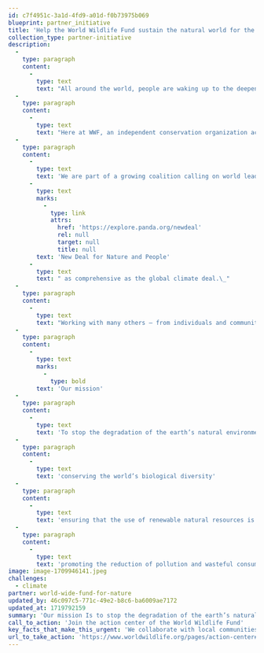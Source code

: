 ```yaml
---
id: c7f4951c-3a1d-4fd9-a01d-f0b73975b069
blueprint: partner_initiative
title: 'Help the World Wildlife Fund sustain the natural world for the benefit of people and nature.'
collection_type: partner-initiative
description:
  -
    type: paragraph
    content:
      -
        type: text
        text: "All around the world, people are waking up to the deepening crisis of nature loss. We’re experiencing a growing realization that nature is our life-support system and that no one will be spared from the impacts of its loss.\_"
  -
    type: paragraph
    content:
      -
        type: text
        text: "Here at WWF, an independent conservation organization active in nearly 100 countries, we are working to sustain the natural world for the benefit of people and wildlife.\_\_"
  -
    type: paragraph
    content:
      -
        type: text
        text: 'We are part of a growing coalition calling on world leaders to set nature on the path to recovery by 2030 – a '
      -
        type: text
        marks:
          -
            type: link
            attrs:
              href: 'https://explore.panda.org/newdeal'
              rel: null
              target: null
              title: null
        text: 'New Deal for Nature and People'
      -
        type: text
        text: " as comprehensive as the global climate deal.\_"
  -
    type: paragraph
    content:
      -
        type: text
        text: "Working with many others – from individuals and communities to business and government – WWF urgently seeks to protect and restore natural habitats, stop the mass extinction of wildlife, and make the way we produce and consume sustainable.\_"
  -
    type: paragraph
    content:
      -
        type: text
        marks:
          -
            type: bold
        text: 'Our mission'
  -
    type: paragraph
    content:
      -
        type: text
        text: 'To stop the degradation of the earth’s natural environment and to build a future in which humans live in harmony with nature by:'
  -
    type: paragraph
    content:
      -
        type: text
        text: 'conserving the world’s biological diversity'
  -
    type: paragraph
    content:
      -
        type: text
        text: 'ensuring that the use of renewable natural resources is sustainable'
  -
    type: paragraph
    content:
      -
        type: text
        text: 'promoting the reduction of pollution and wasteful consumption.'
image: image-1709946141.jpeg
challenges:
  - climate
partner: world-wide-fund-for-nature
updated_by: 46c097c5-771c-49e2-b8c6-ba6009ae7172
updated_at: 1719792159
summary: 'Our mission Is to stop the degradation of the earth’s natural environment and to build a future in which humans live in harmony with nature by: conserving the world’s biological diversity; ensuring that the use of renewable natural resources is sustainable; promoting the reduction of pollution and wasteful consumption.'
call_to_action: 'Join the action center of the World Wildlife Fund'
key_facts_that_make_this_urgent: 'We collaborate with local communities to conserve the natural resources we all depend on and build a future in which people and nature thrive. Together with partners at all levels, we transform markets and policies toward sustainability, tackle the threats driving the climate crisis, and protect and restore wildlife and their habitats.'
url_to_take_action: 'https://www.worldwildlife.org/pages/action-center#what-you-can-do-today'
---
```

